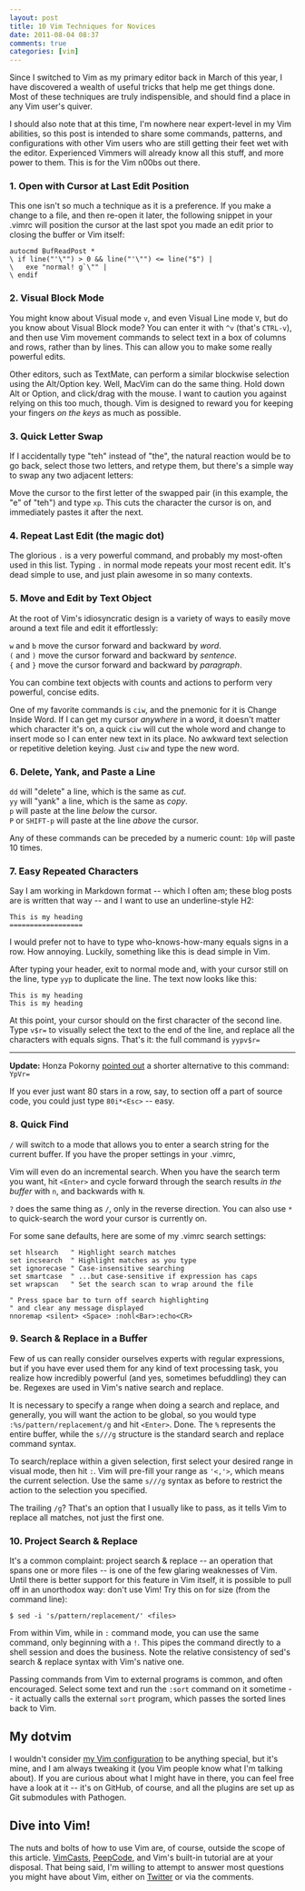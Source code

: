 ```yaml
---
layout: post
title: 10 Vim Techniques for Novices
date: 2011-08-04 08:37
comments: true
categories: [vim]
---
```


Since I switched to Vim as my primary editor back in March of this year,
I have discovered a wealth of useful tricks that help me get things
done. Most of these techniques are truly indispensible, and should find
a place in any Vim user's quiver.

I should also note that at this time, I'm nowhere near expert-level in
my Vim abilities, so this post is intended to share some commands,
patterns, and configurations with other Vim users who are still getting
their feet wet with the editor. Experienced Vimmers will already know
all this stuff, and more power to them. This is for the Vim n00bs out
there.

### 1. Open with Cursor at Last Edit Position

This one isn't so much a technique as it is a preference. If you make a
change to a file, and then re-open it later, the following snippet in
your .vimrc will position the cursor at the last spot you made an edit
prior to closing the buffer or Vim itself:

    autocmd BufReadPost *
    \ if line("'\"") > 0 && line("'\"") <= line("$") |
    \   exe "normal! g`\"" |
    \ endif

<!-- " -->

### 2. Visual Block Mode

You might know about Visual mode `` v ``, and even Visual Line mode `` V ``,
but do you know about Visual Block mode? You can enter it with `^v`
(that's `CTRL-v`), and then use Vim movement commands to select text
in a box of columns and rows, rather than by lines. This can allow you
to make some really powerful edits.

Other editors, such as TextMate, can perform a similar blockwise
selection using the Alt/Option key. Well, MacVim can do the same thing.
Hold down Alt or Option, and click/drag with the mouse. I want to
caution you against relying on this too much, though. Vim is designed to
reward you for keeping your fingers *on the keys* as much as possible.

### 3. Quick Letter Swap

If I accidentally type "teh" instead of "the", the natural reaction
would be to go back, select those two letters, and retype them, but
there's a simple way to swap any two adjacent letters:

Move the cursor to the first letter of the swapped pair (in this
example, the "e" of "teh") and type `xp`. This cuts the character the
cursor is on, and immediately pastes it after the next.

### 4. Repeat Last Edit (the magic dot)

The glorious `` . `` is a very powerful command, and probably my
most-often used in this list. Typing `` . `` in normal mode repeats your
most recent edit. It's dead simple to use, and just plain awesome in so
many contexts.

### 5. Move and Edit by Text Object

At the root of Vim's idiosyncratic design is a variety of ways to easily
move around a text file and edit it effortlessly:

`` w `` and `` b `` move the cursor forward and backward by *word*.    
`` ( `` and `` ) `` move the cursor forward and backward by *sentence*.    
`` { `` and `` } `` move the cursor forward and backward by *paragraph*.

You can combine text objects with counts and actions to perform very
powerful, concise edits.

One of my favorite commands is `ciw`, and the pnemonic for it is Change
Inside Word. If I can get my cursor *anywhere* in a word, it doesn't
matter which character it's on, a quick `ciw` will cut the whole word
and change to insert mode so I can enter new text in its place. No
awkward text selection or repetitive deletion keying. Just `ciw` and
type the new word.

### 6. Delete, Yank, and Paste a Line

`` dd `` will "delete" a line, which is the same as *cut*.    
`` yy `` will "yank" a line, which is the same as *copy*.    
`` p `` will paste at the line *below* the cursor.    
`` P `` or `SHIFT-p` will paste at the line *above* the cursor.

Any of these commands can be preceded by a numeric count: `10p` will
paste 10 times.

### 7. Easy Repeated Characters

Say I am working in Markdown format -- which I often am; these blog posts
are is written that way -- and I want to use an underline-style H2:

    This is my heading
    ==================

I would prefer not to have to type who-knows-how-many equals signs in a
row. How annoying. Luckily, something like this is dead simple in Vim.

After typing your header, exit to normal mode and, with your cursor
still on the line, type `yyp` to duplicate the line. The text now looks
like this:

    This is my heading
    This is my heading

At this point, your cursor should on the first character of the second
line. Type `v$r=` to visually select the text to the end of the line,
and replace all the characters with equals signs. That's it: the full
command is `yypv$r=`

---

**Update:** Honza Pokorny [pointed out](http://stephentudor.com/blog/2011/08/04/10-vim-techniques-for-novices#comment-277354134)
a shorter alternative to this command: `YpVr=`

If you ever just want 80 stars in a row, say, to section off a part of
source code, you could just type `80i*<Esc>` -- easy.

### 8. Quick Find

`` / `` will switch to a mode that allows you to enter a search string
for the current buffer. If you have the proper settings in your .vimrc,

Vim will even do an incremental search. When you have the search term
you want, hit `<Enter>` and cycle forward through the search results *in
the buffer* with `` n ``, and backwards with `` N ``.

`` ? `` does the same thing as `` / ``, only in the reverse direction.
You can also use `` * `` to quick-search the word your cursor is
currently on.

For some sane defaults, here are some of my .vimrc search settings:

    set hlsearch   " Highlight search matches
    set incsearch  " Highlight matches as you type
    set ignorecase " Case-insensitive searching
    set smartcase  " ...but case-sensitive if expression has caps
    set wrapscan   " Set the search scan to wrap around the file

    " Press space bar to turn off search highlighting
    " and clear any message displayed
    nnoremap <silent> <Space> :nohl<Bar>:echo<CR>

### 9. Search &amp; Replace in a Buffer

Few of us can really consider ourselves experts with regular
expressions, but if you have ever used them for any kind of text
processing task, you realize how incredibly powerful (and yes, sometimes
befuddling) they can be. Regexes are used in Vim's native search and
replace.

It is necessary to specify a range when doing a search and replace, and
generally, you will want the action to be global, so you would type
`:%s/pattern/replacement/g` and hit `<Enter>`. Done. The `` % ``
represents the entire buffer, while the `s///g` structure is the
standard search and replace command syntax.

To search/replace within a given selection, first select your desired
range in visual mode, then hit `` : ``. Vim will pre-fill your range as
`'<,'>`, which means the current selection. Use the same `s///g`
syntax as before to restrict the action to the selection you specified.

The trailing `` /g ``? That's an option that I usually like to pass, as it
tells Vim to replace all matches, not just the first one.

### 10. Project Search &amp; Replace

It's a common complaint: project search &amp; replace -- an operation
that spans one or more files -- is one of the few glaring weaknesses of
Vim. Until there is better support for this feature in Vim itself, it is
possible to pull off in an unorthodox way: don't use Vim! Try this on
for size (from the command line):

    $ sed -i 's/pattern/replacement/' <files>

From within Vim, while in `` : `` command mode, you can use the same
command, only beginning with a `` ! ``. This pipes the command directly
to a shell session and does the business. Note the relative consistency
of sed's search &amp; replace syntax with Vim's native one.

Passing commands from Vim to external programs is common, and often
encouraged. Select some text and run the `:sort` command on it sometime
-- it actually calls the external `sort` program, which passes the
sorted lines back to Vim.

## My dotvim

I wouldn't consider [my Vim configuration](http://github.com/smt/dotvim)
to be anything special, but it's mine, and I am always tweaking it (you
Vim people know what I'm talking about). If you are curious about what I
might have in there, you can feel free have a look at it -- it's on
GitHub, of course, and all the plugins are set up as Git submodules with
Pathogen.

## Dive into Vim!

The nuts and bolts of how to use Vim are, of course, outside the scope
of this article. [VimCasts](http://vimcasts.org), [PeepCode](http://peepcode.com/products/smash-into-vim-i),
and Vim's built-in tutorial are at your disposal. That being said, I'm
willing to attempt to answer most questions you might have about Vim,
either on [Twitter](http://twitter.com/tudorstudio) or via the comments.
